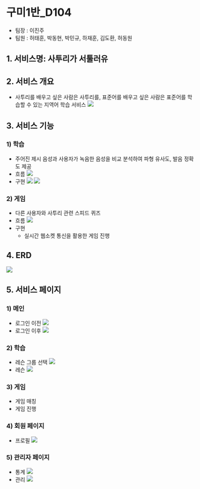 # 구미1반_D104

- 팀장 : 이진주
- 팀원 : 허태훈, 박동현, 박민규, 하재훈, 김도환, 허동원

## 1. 서비스명: 사투리가 서툴러유

## 2. 서비스 개요

- 사투리를 배우고 싶은 사람은 사투리를, 표준어를 배우고 싶은 사람은 표준어를 학습할 수 있는 지역어 학습 서비스
  <img src="./img/advertisement.gif">

## 3. 서비스 기능

### 1) 학습

- 주어진 제시 음성과 사용자가 녹음한 음성을 비교 분석하여 파형 유사도, 발음 정확도 제공
- 흐름
  <img src="./img/learn_flow.jpg">
- 구현
  <img src="./img/voice_analysis1.jpg">
  <img src="./img/voice_analysis2.jpg">

### 2) 게임

- 다른 사용자와 사투리 관련 스피드 퀴즈
- 흐름
  <img src="./img/game_flow.jpg">
- 구현
    - 실시간 웹소켓 통신을 활용한 게임 진행

## 4. ERD

  <img src="./img/ERD.png">

## 5. 서비스 페이지

### 1) 메인

- 로그인 이전
  <img src="./img/start.gif">
- 로그인 이후
  <img src="./img/main.gif">

### 2) 학습
- 레슨 그룹 선택
  <img src="./img/learn1.gif">
- 레슨
  <img src="./img/learn2.gif">

### 3) 게임
- 게임 매칭
  <img src="">
- 게임 진행
  <img src="">

### 4) 회원 페이지
- 프로필
  <img src="./img/profile.gif">

### 5) 관리자 페이지
- 통계
  <img src="./img/statistics.gif">
- 관리
  <img src="./img/admin.gif">


